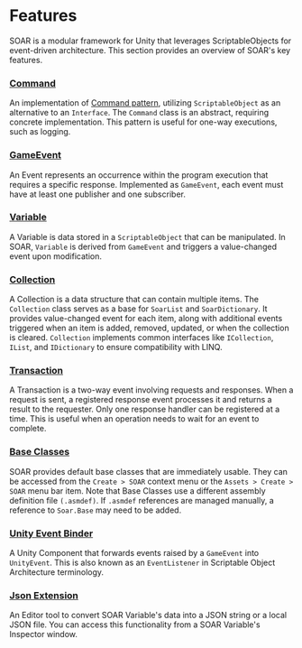 # Features

SOAR is a modular framework for Unity that leverages ScriptableObjects for event-driven architecture.
This section provides an overview of SOAR's key features.


### [Command](features/command.md)

An implementation of [Command pattern](https://gameprogrammingpatterns.com/command.html), utilizing `ScriptableObject` as an alternative to an `Interface`.
The `Command` class is an abstract, requiring concrete implementation.
This pattern is useful for one-way executions, such as logging.


### [GameEvent](features/game-event.md)

An Event represents an occurrence within the program execution that requires a specific response.
Implemented as `GameEvent`, each event must have at least one publisher and one subscriber.


### [Variable](features/variable.md)

A Variable is data stored in a `ScriptableObject` that can be manipulated.
In SOAR, `Variable` is derived from `GameEvent` and triggers a value-changed event upon modification.


### [Collection](features/collection.md)

A Collection is a data structure that can contain multiple items.
The `Collection` class serves as a base for `SoarList` and `SoarDictionary`.
It provides value-changed event for each item, along with additional events triggered when an item is added, removed, updated, or when the collection is cleared.
`Collection` implements common interfaces like `ICollection`, `IList`, and `IDictionary` to ensure compatibility with LINQ.


### [Transaction](features/transaction.md)

A Transaction is a two-way event involving requests and responses.
When a request is sent, a registered response event processes it and returns a result to the requester.
Only one response handler can be registered at a time.
This is useful when an operation needs to wait for an event to complete.


### [Base Classes](features/base-class.md)

SOAR provides default base classes that are immediately usable.
They can be accessed from the `Create > SOAR` context menu or the `Assets > Create > SOAR` menu bar item.
Note that Base Classes use a different assembly definition file `(.asmdef)`.
If `.asmdef` references are managed manually, a reference to `Soar.Base` may need to be added.


### [Unity Event Binder](../3-soar-core/gameevent.md#unity-event-binder)

A Unity Component that forwards events raised by a `GameEvent` into `UnityEvent`.
This is also known as an `EventListener` in Scriptable Object Architecture terminology.


### [Json Extension](../5-utilities/json-extension.md)

An Editor tool to convert SOAR Variable's data into a JSON string or a local JSON file.
You can access this functionality from a SOAR Variable's Inspector window.


[ScriptableObject]: https://docs.unity3d.com/Manual/class-ScriptableObject.html
[R3]: https://github.com/Cysharp/R3
